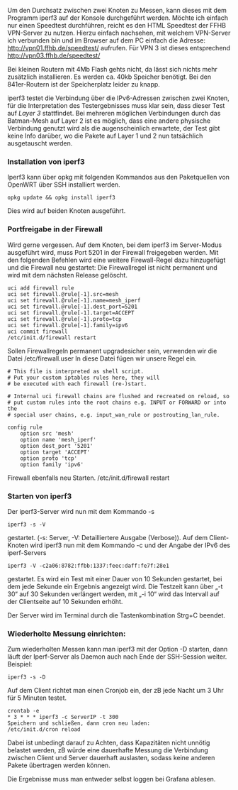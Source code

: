 Um den Durchsatz zwischen zwei Knoten zu Messen, kann dieses mit dem Programm iperf3 auf der Konsole durchgeführt werden.
Möchte ich einfach nur einen Speedtest durchführen, reicht es den HTML Speedtest der FFHB VPN-Server zu nutzen.
Hierzu einfach nachsehen, mit welchem VPN-Server ich verbunden bin und im Browser auf dem PC einfach die Adresse:
http://vpn01.ffhb.de/speedtest/ aufrufen. Für VPN 3 ist dieses entsprechend http://vpn03.ffhb.de/speedtest/

Bei kleinen Routern mit 4Mb Flash gehts nicht, da lässt sich nichts mehr zusätzlich installieren. Es werden ca. 40kb Speicher benötigt. Bei den 841er-Routern ist der Speicherplatz leider zu knapp.

iperf3 testet die Verbindung über die IPv6-Adressen zwischen zwei Knoten, für die Interpretation des Testergebnisses muss klar sein, dass dieser Test auf *Layer 3* stattfindet. Bei mehreren möglichen Verbindungen durch das Batman-Mesh auf Layer 2 ist es möglich, dass eine andere physische Verbindung genutzt wird als die augenscheinlich erwartete, der Test gibt keine Info darüber, wo die Pakete auf Layer 1 und 2 nun tatsächlich ausgetauscht werden.

### Installation von iperf3

Iperf3 kann über opkg mit folgenden Kommandos aus den Paketquellen von OpenWRT über SSH installiert werden.
~~~
opkg update && opkg install iperf3
~~~
Dies wird auf beiden Knoten ausgeführt.

### Portfreigabe in der Firewall

Wird gerne vergessen. Auf dem Knoten, bei dem iperf3 im Server-Modus ausgeführt wird, muss Port 5201 in der Firewall freigegeben werden. Mit den folgenden Befehlen wird eine weitere Firewall-Regel dazu hinzugefügt und die Firewall neu gestartet: Die Firewallregel ist nicht permanent und wird mit dem nächsten Release gelöscht.
~~~
uci add firewall rule
uci set firewall.@rule[-1].src=mesh
uci set firewall.@rule[-1].name=mesh_iperf
uci set firewall.@rule[-1].dest_port=5201
uci set firewall.@rule[-1].target=ACCEPT
uci set firewall.@rule[-1].proto=tcp
uci set firewall.@rule[-1].family=ipv6
uci commit firewall
/etc/init.d/firewall restart
~~~

Sollen Firewallregeln permanent upgradesicher sein, verwenden wir die Datei /etc/firewall.user
In diese Datei fügen wir unsere Regel ein.
~~~
# This file is interpreted as shell script.
# Put your custom iptables rules here, they will
# be executed with each firewall (re-)start.

# Internal uci firewall chains are flushed and recreated on reload, so
# put custom rules into the root chains e.g. INPUT or FORWARD or into the
# special user chains, e.g. input_wan_rule or postrouting_lan_rule.

config rule
	option src 'mesh'
	option name 'mesh_iperf'
	option dest_port '5201'
	option target 'ACCEPT'
	option proto 'tcp'
	option family 'ipv6'
~~~

Firewall ebenfalls neu Starten. /etc/init.d/firewall restart

### Starten von iperf3

Der iperf3-Server wird nun mit dem Kommando -s
~~~
iperf3 -s -V
~~~
gestartet. (-s: Server, -V: Detailliertere Ausgabe (Verbose)). Auf dem Client-Knoten wird iperf3 nun mit dem Kommando -c und der Angabe der IPv6 des iperf-Servers
~~~
iperf3 -V -c2a06:8782:ffbb:1337:feec:daff:fe7f:28e1
~~~
gestartet. Es wird ein Test mit einer Dauer von 10 Sekunden gestartet, bei dem jede Sekunde ein Ergebnis angezeigt wird. Die Testzeit kann über „-t 30“ auf 30 Sekunden verlängert werden, mit „-i 10“ wird das Intervall auf der Clientseite auf 10 Sekunden erhöht.

Der Server wird im Terminal durch die Tastenkombination Strg+C beendet. 


### Wiederholte Messung einrichten:

Zum wiederholten Messen kann man iperf3 mit der Option -D starten, dann läuft der Iperf-Server als Daemon auch nach Ende der SSH-Session weiter. Beispiel:
~~~
iperf3 -s -D
~~~


Auf dem Client richtet man einen Cronjob ein, der zB jede Nacht um 3 Uhr für 5 Minuten testet. 
~~~
crontab -e
* 3 * * * iperf3 -c ServerIP -t 300
Speichern und schließen, dann cron neu laden:
/etc/init.d/cron reload
~~~

Dabei ist unbedingt darauf zu Achten, dass Kapazitäten nicht unnötig belastet werden, zB würde eine dauerhafte Messung die Verbindung zwischen Client und Server dauerhaft auslasten, sodass keine anderen Pakete übertragen werden können.

Die Ergebnisse muss man entweder selbst loggen bei Grafana ablesen. 



